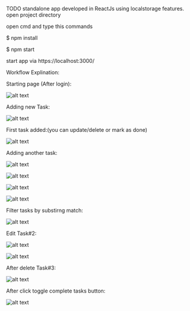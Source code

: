 TODO standalone app developed in ReactJs using localstorage features.
open project directory

open cmd and type this commands

$ npm install

$ npm start

start app via https://localhost:3000/

Workflow Explination:

Starting page (After login):

![alt text](https://github.com/raniaSayed/TODO/blob/master/Screenshots/Screenshot%20from%202020-06-08%2010-40-28.png)

Adding new Task:

![alt text](https://github.com/raniaSayed/TODO/blob/master/Screenshots/Screenshot%20from%202020-06-08%2010-41-33.png)

First task added:(you can update/delete or mark as done)

![alt text](https://github.com/raniaSayed/TODO/blob/master/Screenshots/Screenshot%20from%202020-06-08%2010-41-55.png)

Adding another task:

![alt text](https://github.com/raniaSayed/TODO/blob/master/Screenshots/Screenshot%20from%202020-06-08%2010-42-27.png)

![alt text](https://github.com/raniaSayed/TODO/blob/master/Screenshots/Screenshot%20from%202020-06-08%2010-42-44.png)

![alt text](https://github.com/raniaSayed/TODO/blob/master/Screenshots/Screenshot%20from%202020-06-08%2010-43-16.png)

![alt text](https://github.com/raniaSayed/TODO/blob/master/Screenshots/Screenshot%20from%202020-06-08%2010-43-32.png)

Filter tasks by substirng match:

![alt text](https://github.com/raniaSayed/TODO/blob/master/Screenshots/Screenshot%20from%202020-06-08%2010-43-52.png)

Edit Task#2:

![alt text](https://github.com/raniaSayed/TODO/blob/master/Screenshots/Screenshot%20from%202020-06-08%2010-45-12.png)

![alt text](https://github.com/raniaSayed/TODO/blob/master/Screenshots/Screenshot%20from%202020-06-08%2010-45-26.png)

After delete Task#3:

![alt text](https://github.com/raniaSayed/TODO/blob/master/Screenshots/Screenshot%20from%202020-06-08%2010-46-40.png)

After click toggle complete tasks button:

![alt text](https://github.com/raniaSayed/TODO/blob/master/Screenshots/Screenshot%20from%202020-06-08%2010-47-13.png)
